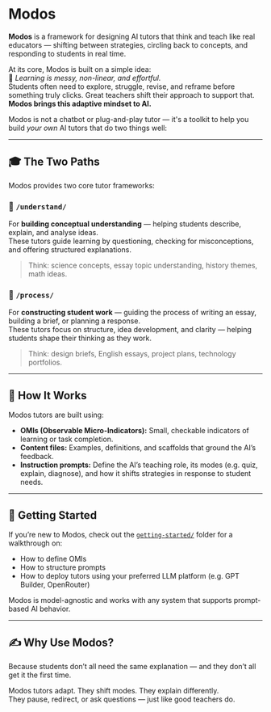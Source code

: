 # Modos

**Modos** is a framework for designing AI tutors that think and teach like real educators — shifting between strategies, circling back to concepts, and responding to students in real time.

At its core, Modos is built on a simple idea:  
🧠 *Learning is messy, non-linear, and effortful.*  
Students often need to explore, struggle, revise, and reframe before something truly clicks. Great teachers shift their approach to support that. **Modos brings this adaptive mindset to AI.**

Modos is not a chatbot or plug-and-play tutor — it's a toolkit to help you build *your own* AI tutors that do two things well:

---

## 🎓 The Two Paths

Modos provides two core tutor frameworks:

### 🔹 `/understand/`  
For **building conceptual understanding** — helping students describe, explain, and analyse ideas.  
These tutors guide learning by questioning, checking for misconceptions, and offering structured explanations.

> Think: science concepts, essay topic understanding, history themes, math ideas.

### 🔹 `/process/`  
For **constructing student work** — guiding the process of writing an essay, building a brief, or planning a response.  
These tutors focus on structure, idea development, and clarity — helping students shape their thinking as they work.

> Think: design briefs, English essays, project plans, technology portfolios.

---

## 🔧 How It Works

Modos tutors are built using:
- **OMIs (Observable Micro-Indicators):** Small, checkable indicators of learning or task completion.
- **Content files:** Examples, definitions, and scaffolds that ground the AI’s feedback.
- **Instruction prompts:** Define the AI’s teaching role, its modes (e.g. quiz, explain, diagnose), and how it shifts strategies in response to student needs.

---

## 🧭 Getting Started

If you’re new to Modos, check out the [`getting-started/`](./getting-started) folder for a walkthrough on:
- How to define OMIs
- How to structure prompts
- How to deploy tutors using your preferred LLM platform (e.g. GPT Builder, OpenRouter)

Modos is model-agnostic and works with any system that supports prompt-based AI behavior.

---

## ✍️ Why Use Modos?

Because students don’t all need the same explanation — and they don’t all get it the first time.

Modos tutors adapt. They shift modes. They explain differently.  
They pause, redirect, or ask questions — just like good teachers do.
